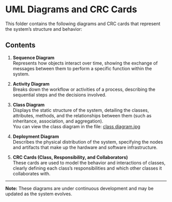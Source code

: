 # UML Diagrams and CRC Cards

This folder contains the following diagrams and CRC cards that represent the system’s structure and behavior:

## Contents

1. **Sequence Diagram**  
   Represents how objects interact over time, showing the exchange of messages between them to perform a specific function within the system.

2. **Activity Diagram**  
   Breaks down the workflow or activities of a process, describing the sequential steps and the decisions involved.

3. **Class Diagram**  
   Displays the static structure of the system, detailing the classes, attributes, methods, and the relationships between them (such as inheritance, association, and aggregation).  
   You can view the class diagram in the file: [class diagram.jpg](./class%20diagram.jpg)

4. **Deployment Diagram**  
   Describes the physical distribution of the system, specifying the nodes and artifacts that make up the hardware and software infrastructure.

5. **CRC Cards (Class, Responsibility, and Collaborators)**  
   These cards are used to model the behavior and interactions of classes, clearly defining each class’s responsibilities and which other classes it collaborates with.

---

**Note:** These diagrams are under continuous development and may be updated as the system evolves.
